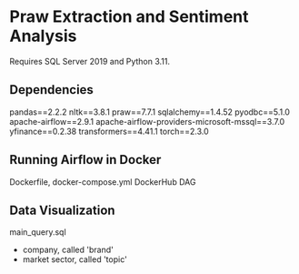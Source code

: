 # Praw Extraction and Sentiment Analysis
Requires SQL Server 2019 and Python 3.11. 

## Dependencies
pandas==2.2.2
nltk==3.8.1
praw==7.7.1
sqlalchemy==1.4.52
pyodbc==5.1.0
apache-airflow==2.9.1
apache-airflow-providers-microsoft-mssql==3.7.0
yfinance==0.2.38
transformers==4.41.1
torch==2.3.0

## Running Airflow in Docker
Dockerfile, docker-compose.yml
DockerHub
DAG

## Data Visualization
main_query.sql
- company, called 'brand'
- market sector, called 'topic'
